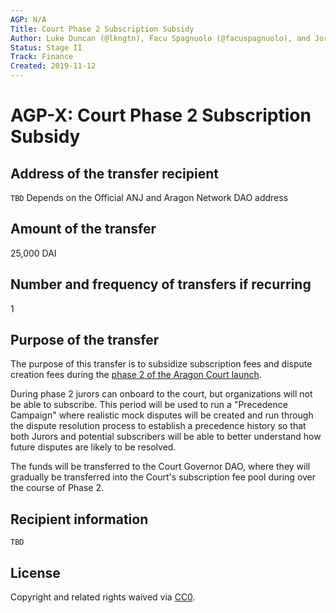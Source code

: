```yaml
---
AGP: N/A
Title: Court Phase 2 Subscription Subsidy
Author: Luke Duncan (@lkngtn), Facu Spagnuolo (@facuspagnuolo), and Jorge Izquierdo (@izqui)
Status: Stage II
Track: Finance
Created: 2019-11-12
---
```


# **AGP-X: Court Phase 2 Subscription Subsidy**

## **Address of the transfer recipient**

 `TBD` Depends on the Official ANJ and Aragon Network DAO address

## **Amount of the transfer**

25,000 DAI

## **Number and frequency of transfers if recurring**

1

## **Purpose of the transfer**

The purpose of this transfer is to subsidize subscription fees and dispute creation fees during the [phase 2 of the Aragon Court launch](https://forum.aragon.org/t/aragon-network-launch-phases-and-target-dates/1263).

During phase 2 jurors can onboard to the court, but organizations will not be able to subscribe. This period will be used to run a "Precedence Campaign" where realistic mock disputes will be created and run through the dispute resolution process to establish a precedence history so that both Jurors and potential subscribers will be able to better understand how future disputes are likely to be resolved.

The funds will be transferred to the Court Governor DAO, where they will gradually be transferred into the Court's subscription fee pool during over the course of Phase 2.

## **Recipient information**

`TBD`

## **License**

Copyright and related rights waived via [CC0](https://creativecommons.org/publicdomain/zero/1.0/).
